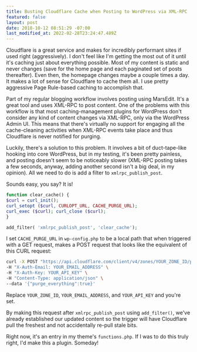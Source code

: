 ```yaml
---
title: Busting Cloudflare Cache when Posting to WordPress via XML-RPC
featured: false
layout: post
date: 2018-10-12 08:51:29 -07:00
last_modified_at: 2022-02-28T23:24:47.489Z
---
```


Cloudflare is a great service and makes for incredibly performant sites if used right (aggressively). I don't feel like I'm getting the most out of it until it's caching just about everything possible. Most of my content is static and never changes (save for the home page and each paginated set of posts thereafter). Even then, the homepage changes maybe a couple times a day. It makes a lot of sense for Cloudflare to cache them all. I use pretty aggressive Page Rule-based caching to accomplish that.

Part of my regular blogging workflow involves posting using MarsEdit. It's a great tool and uses XML-RPC to post content. One of the problems with this workflow is that most caching-management plugins for WordPress don't consider any kind of content changes via XML-RPC, only via the WordPress Admin UI. This means that there's virtually no support for engaging all the cache-cleaning activities when XML-RPC events take place and thus Cloudflare is never notified for purging.

Luckily, there's a solution to this problem. It involves a bit of duct-tape-like hooking into core WordPress, but in my testing, it's been pretty painless, and posting doesn't seem to be noticeably slower (XML-RPC posting takes a few seconds, anyway, adding another second isn't a big deal, in my opinion). All we need to do is add a filter to `xmlrpc_publish_post`.

Sounds easy, you say? It is!

```php
function clear_cache() {
$curl = curl_init();
curl_setopt ($curl, CURLOPT_URL, CACHE_PURGE_URL);
curl_exec ($curl); curl_close ($curl);
}

add_filter( 'xmlrpc_publish_post', 'clear_cache');
```

I set `CACHE_PURGE_URL` in `wp-config.php` to be a local path that when triggered with a GET request, makes a POST request that looks like the equivalent of this CURL request:

```sh
curl -X POST "https://api.cloudflare.com/client/v4/zones/YOUR_ZONE_ID/purge_cache" \
-H "X-Auth-Email: YOUR_EMAIL_ADDRESS" \
-H "X-Auth-Key: YOUR_API_KEY" \
-H "Content-Type: application/json" \
--data '{"purge_everything":true}'
```

Replace `YOUR_ZONE_ID`, `YOUR_EMAIL_ADDRESS`, and `YOUR_API_KEY` and you're set.

By making this request after `xmlrpc_publish_post` using `add_filter()`, we've already established our updated content so the trigger will have Cloudflare pull the freshest and not accidentally re-pull stale bits.

Right now, it's an entry in my theme's `functions.php`. If I was to do this truly right, I'd make this a plugin. Someday!

